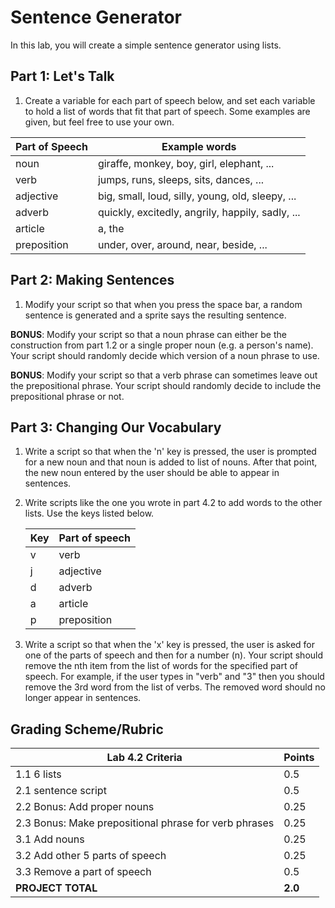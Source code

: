 # Sentence Generator

In this lab, you will create a simple sentence generator using lists.

## Part 1: Let's Talk

1. Create a variable for each part of speech below, and set each variable to hold a list of words that fit that part of speech.  Some examples are given, but feel free to use your own.

| Part of Speech | Example words                                    |
| -------------- | ------------------------------------------------ |
| noun           | giraffe, monkey, boy, girl, elephant, ...        |
| verb           | jumps, runs, sleeps, sits, dances, ...           |
| adjective      | big, small, loud, silly, young, old, sleepy, ... |
| adverb         | quickly, excitedly, angrily, happily, sadly, ... |
| article        | a, the                                           |
| preposition    | under, over, around, near, beside, ...           |

## Part 2: Making Sentences

1. Modify your script so that when you press the space bar, a random sentence is generated and a sprite says the resulting sentence.

**BONUS**: Modify your script so that a noun phrase can either be the construction from part 1.2 or a single proper noun (e.g. a person's name).  Your script should randomly decide which version of a noun phrase to use.

**BONUS**: Modify your script so that a verb phrase can sometimes leave out the prepositional phrase.  Your script should randomly decide to include the prepositional phrase or not.

## Part 3: Changing Our Vocabulary

1. Write a script so that when the 'n' key is pressed, the user is prompted for a new noun and that noun is added to list of nouns.  After that point, the new noun entered by the user should be able to appear in sentences.

2. Write scripts like the one you wrote in part 4.2 to add words to the other lists.  Use the keys listed below.

    | Key | Part of speech |
    | --- | -------------- |
    | v   | verb           |
    | j   | adjective      |
    | d   | adverb         |
    | a   | article        |
    | p   | preposition    |

3. Write a script so that when the 'x' key is pressed, the user is asked for one of the parts of speech and then for a number (n).  Your script should remove the nth item from the list of words for the specified part of speech.  For example, if the user types in "verb" and "3" then you should remove the 3rd word from the list of verbs.  The removed word should no longer appear in sentences.

## Grading Scheme/Rubric

| **Lab 4.2 Criteria**                                   | **Points**            |
| ------------------------------------------------------ | -------------- |
| 1.1 6 lists                                            | 0.5    |
| 2.1 sentence script                                    | 0.5    |
| 2.2 Bonus: Add proper nouns                            | 0.25     |
| 2.3 Bonus: Make prepositional phrase for verb phrases  | 0.25     |
| 3.1 Add nouns                                          | 0.25     |
| 3.2 Add other 5 parts of speech                        | 0.25     |
| 3.3 Remove a part of speech                            | 0.5      |
| **PROJECT TOTAL**                                      | **2.0** |
